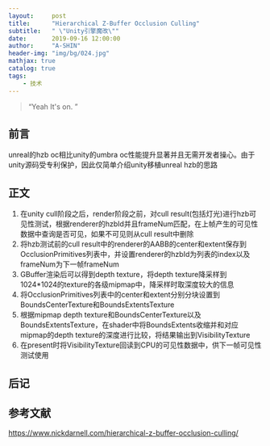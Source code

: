 ```yaml
---
layout:     post
title:      "Hierarchical Z-Buffer Occlusion Culling"
subtitle:   " \"Unity引擎魔改\""
date:       2019-09-16 12:00:00
author:     "A-SHIN"
header-img: "img/bg/024.jpg"
mathjax: true
catalog: true
tags:
    - 技术
---
```


> “Yeah It's on. ”

## 前言  
unreal的hzb oc相比unity的umbra oc性能提升显著并且无需开发者操心。由于unity源码受专利保护，因此仅简单介绍unity移植unreal hzb的思路

## 正文  
1. 在unity cull阶段之后，render阶段之前，对cull result(包括灯光)进行hzb可见性测试，根据renderer的hzbId并且frameNum匹配，在上帧产生的可见性数据中查询是否可见，如果不可见则从cull result中删除
2. 将hzb测试前的cull result中的renderer的AABB的center和extent保存到OcclusionPrimitives列表中，并设置renderer的hzbId为列表的index以及frameNum为下一帧frameNum
3. GBuffer渲染后可以得到depth texture，将depth texture降采样到1024*1024的texture的各级mipmap中，降采样时取深度较大的信息
4. 将OcclusionPrimitives列表中的center和extent分别分块设置到BoundsCenterTexture和BoundsExtentsTexture
5. 根据mipmap depth texture和BoundsCenterTexture以及BoundsExtentsTexture，在shader中将BoundsExtents收缩并和对应mipmap的depth texture的深度进行比较，将结果输出到VisibilityTexture
6. 在present时将VisibilityTexture回读到CPU的可见性数据中，供下一帧可见性测试使用

## 后记  

## 参考文献  
https://www.nickdarnell.com/hierarchical-z-buffer-occlusion-culling/